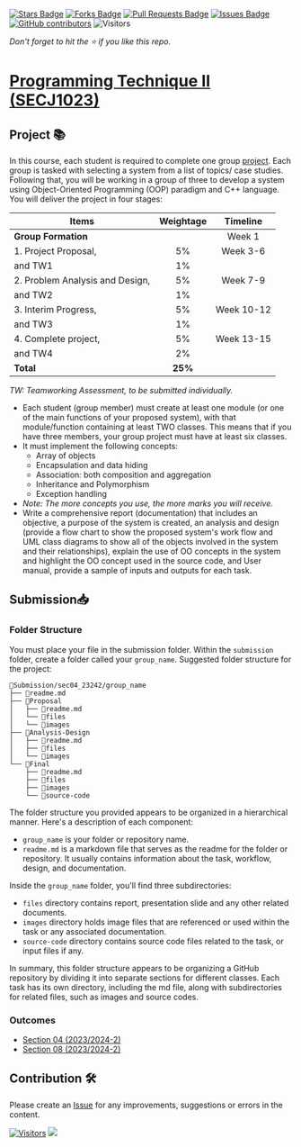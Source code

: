 <a href="https://github.com/jjn7702/SECJ1023-PT2/stargazers"><img src="https://img.shields.io/github/stars/jjn7702/SECJ1023-PT2" alt="Stars Badge"/></a>
<a href="https://github.com/jjn7702/SECJ1023-PT2/network/members"><img src="https://img.shields.io/github/forks/jjn7702/SECJ1023-PT2" alt="Forks Badge"/></a>
<a href="https://github.com/jjn7702/SECJ1023-PT2/pulls"><img src="https://img.shields.io/github/issues-pr/jjn7702/SECJ1023-PT2" alt="Pull Requests Badge"/></a>
<a href="https://github.com/jjn7702/SECJ1023-PT2/issues"><img src="https://img.shields.io/github/issues/jjn7702/SECJ1023-PT2" alt="Issues Badge"/></a>
<a href="https://github.com/jjn7702/SECJ1023-PT2/graphs/contributors"><img alt="GitHub contributors" src="https://img.shields.io/github/contributors/jjn7702/SECJ1023-PT2?color=2b9348"></a>
![Visitors](https://api.visitorbadge.io/api/visitors?path=https%3A%2F%2Fgithub.com%2Fjjn7702%2FSECJ1023-PT2&labelColor=%23d9e3f0&countColor=%23697689&style=flat)

_Don't forget to hit the :star: if you like this repo._

# [Programming Technique II (SECJ1023)](/.)

## Project 📚 

In this course, each student is required to complete one group [project](#project). Each group is tasked with selecting a system from a list of topics/ case studies. Following that, you will be working in a group of three to develop a system using Object-Oriented Programming (OOP) paradigm and C++ language. You will deliver the project in four stages:

| Items                           | Weightage | Timeline   |
|---------------------------------|:---------:|:----------:|
| **Group Formation**                     |           | Week 1     |
| 1. Project Proposal,             | 5%        | Week 3-6   |
|    and TW1                                     | 1%        |            |
| 2. Problem Analysis and Design,  | 5%        | Week 7-9   |
|    and TW2                                     | 1%        |            |
| 3. Interim Progress,             | 5%        | Week 10-12 |
|    and TW3                                     | 1%        |            |
| 4. Complete project,             | 5%        | Week 13-15 |
|    and TW4                                     | 2%        |            |
| **Total**                               | **25%**   |            |
_TW: Teamworking Assessment, to be submitted individually._

- Each student (group member) must create at least one module (or one of the main functions of your proposed system), with that module/function containing at least TWO classes. This means that if you have three members, your group project must have at least six classes.
- It must implement the following concepts:
    - Array of objects
    - Encapsulation and data hiding
    - Association: both composition and aggregation
    - Inheritance and Polymorphism
    - Exception handling
- _Note: The more concepts you use, the more marks you will receive._
- Write a comprehensive report (documentation) that includes an objective, a purpose of the system is created, an analysis and design (provide a flow chart to show the proposed system's work flow and UML class diagrams to show all of the objects involved in the system and their relationships), explain the use of OO concepts in the system and highlight the OO concept used in the source code, and User manual, provide a sample of inputs and outputs for each task.

## Submission📥

### Folder Structure
You must place your file in the submission folder. Within the `submission` folder, create a folder called your  `group_name`. Suggested folder structure for the project:

```
📁Submission/sec04_23242/group_name
├── 📄readme.md
├── 📁Proposal
│   ├── 📄readme.md
│   └── 📁files
│   └── 📁images  
├── 📁Analysis-Design
│   ├── 📄readme.md
│   ├── 📁files
│   └── 📁images
└── 📁Final
    ├── 📄readme.md
    ├── 📁files
    ├── 📁images
    └── 📁source-code
```
The folder structure you provided appears to be organized in a hierarchical manner. Here's a description of each component:

- `group_name` is your folder or repository name.
- `readme.md` is a markdown file that serves as the readme for the folder or repository. It usually contains information about the task, workflow, design, and documentation.

Inside the `group_name` folder, you'll find three subdirectories:
  - `files` directory contains report, presentation slide and any other related documents.
  - `images` directory holds image files that are referenced or used within the task or any associated documentation.
  - `source-code` directory contains source code files related to the task, or input files if any.

In summary, this folder structure appears to be organizing a GitHub repository by dividing it into separate sections for different classes. Each task has its own directory, including the md file, along with subdirectories for related files, such as images and source codes.

### Outcomes
- [Section 04 (2023/2024-2)](./sec04_23242/Readme.md)
- [Section 08 (2023/2024-2)](./sec08_23242/Readme.md)

## Contribution 🛠️
Please create an [Issue](https://github.com/jjn7702/SECJ1023-PT2/issues) for any improvements, suggestions or errors in the content.

[![Visitors](https://api.visitorbadge.io/api/visitors?path=https%3A%2F%2Fgithub.com%2Fjjn7702&labelColor=%23697689&countColor=%23555555&style=plastic)](https://visitorbadge.io/status?path=https%3A%2F%2Fgithub.com%2Fjjn7702)
![](https://hit.yhype.me/github/profile?user_id=81284918)
